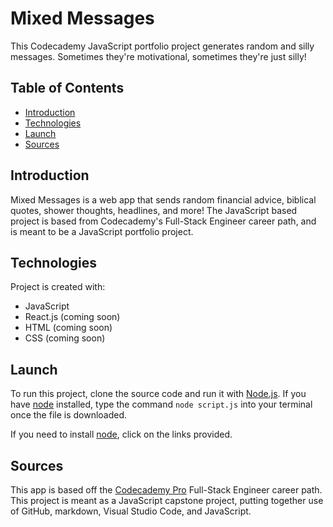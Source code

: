# Mixed Messages
This Codecademy JavaScript portfolio project generates random and silly messages. Sometimes they're motivational, sometimes they're just silly!

## Table of Contents
- [Introduction](#introduction)
- [Technologies](#technologies)
- [Launch](#launch)
- [Sources](#sources)

## Introduction
Mixed Messages is a web app that sends random financial advice, biblical quotes, shower thoughts, headlines, and more! The JavaScript based project is based from Codecademy's Full-Stack Engineer career path, and is meant to be a JavaScript portfolio project.

## Technologies
Project is created with: 
- JavaScript
- React.js (coming soon)
- HTML (coming soon)
- CSS (coming soon)

## Launch
To run this project, clone the source code and run it with [Node.js](https://nodejs.org/en/download/). If you have [node](https://nodejs.org/en/download/) installed, type the command `node script.js` into your terminal once the file is downloaded. 

If you need to install [node](https://nodejs.org/en/download/), click on the links provided.

## Sources
This app is based off the [Codecademy Pro](https://www.codecademy.com/) Full-Stack Engineer career path. This project is meant as a JavaScript capstone project, putting together use of GitHub, markdown, Visual Studio Code, and JavaScript.